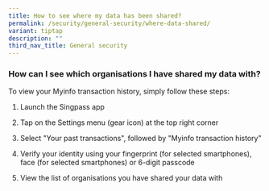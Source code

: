 ```yaml
---
title: How to see where my data has been shared?
permalink: /security/general-security/where-data-shared/
variant: tiptap
description: ""
third_nav_title: General security
---
```

<h3>How can I see which organisations I have shared my data with?</h3>
<p>To view your Myinfo transaction history, simply follow these steps:</p>
<ol data-tight="true" class="tight">
<li>
<p>Launch the Singpass app</p>
</li>
<li>
<p>Tap on the Settings menu (gear icon) at the top right corner</p>
</li>
<li>
<p>Select "Your past transactions", followed by "Myinfo transaction history"</p>
</li>
<li>
<p>Verify your identity using your fingerprint (for selected smartphones),
face (for selected smartphones) or 6-digit passcode</p>
</li>
<li>
<p>View the list of organisations you have shared your data with</p>
</li>
</ol>
<p></p>